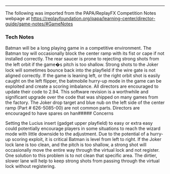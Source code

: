 ***
The following was imported from the PAPA/ReplayFX Competition Notes webpage at https://replayfoundation.org/papa/learning-center/director-guide/game-notes/#GameNotes

### Tech Notes
            
Batman will be a long playing game in a competitive environment. The Batman toy will occasionally block the center ramp with its fist or cape if not installed correctly. The rear saucer is prone to rejecting strong shots from the left orbit if the game�s pitch is too shallow. Strong shots to the Joker lock will sometimes bounce back into the playfield if the wire gate is not aligned correctly. If the game is leaning left, or the right orbit shot is easily caught on the left flipper, the batmobile hurry-up mode in the game can be exploited and create a scoring imbalance. All directors are encouraged to update their code to 2.94. This software revision is a worthwhile and significant upgrade over the code that was shipped on many games from the factory. The Joker drop target and blue nub on the left side of the center ramp (Part # 626-5085-00) are not common parts. Directors are encouraged to have spares on han##### Concerns
            
Setting the Lucius insert (gadget upper playfield) to easy or extra easy could potentially encourage players in some situations to reach the wizard mode with little downside to the adjustment. Due to the potential of a hurry-up scoring exploit, it is critical Batman is level from left to right. If the Joker lock lane is too clean, and the pitch is too shallow, a strong shot will occasionally move the entire way through the virtual lock and not register. One solution to this problem is to not clean that specific area. The dirtier, slower lane will help to keep strong shots from passing through the virtual lock without registering.